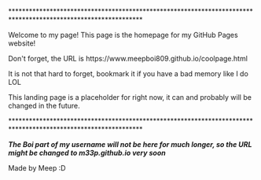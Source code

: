 <p> ************************************************************************************************************** </p>
<p> Welcome to my page! This page is the homepage for my GitHub Pages website! </p>

<p> Don't forget, the URL is https://www.meepboi809.github.io/coolpage.html </p>

<p> It is not that hard to forget, bookmark it if you have a bad memory like I do LOL </p>

<p>This landing page is a placeholder for right now, it can and probably will be changed in the future. </p> 
<p> ************************************************************************************************************** </p>

<b>***The Boi part of my username will not be here for much longer, so the URL might be changed to m33p.github.io very soon***</b>

<p> Made by Meep :D </p>
